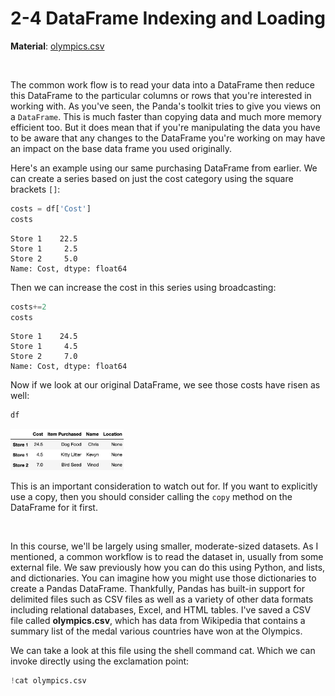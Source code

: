 # 2-4 DataFrame Indexing and Loading

**Material**: [olympics.csv](https://github.com/siyinghan/Notes/blob/master/Applied%20Data%20Science%20with%20Python%20(Coursera%20Specialization)/01%20Introduction%20to%20Data%20Science%20in%20Python/Material/olympics.csv)

<br/>

The common work flow is to read your data into a DataFrame then reduce this DataFrame to the particular columns or rows that you're interested in working with. As you've seen, the Panda's toolkit tries to give you views on a `DataFrame`. This is much faster than copying data and much more memory efficient too. But it does mean that if you're manipulating the data you have to be aware that any changes to the DataFrame you're working on may have an impact on the base data frame you used originally.

Here's an example using our same purchasing DataFrame from earlier. We can create a series based on just the cost category using the square brackets `[]`:

```python
costs = df['Cost']
costs
```

```
Store 1    22.5
Store 1     2.5
Store 2     5.0
Name: Cost, dtype: float64
```

Then we can increase the cost in this series using broadcasting:

```python
costs+=2
costs
```

```
Store 1    24.5
Store 1     4.5
Store 2     7.0
Name: Cost, dtype: float64
```

Now if we look at our original DataFrame, we see those costs have risen as well:

```python
df
```

<img src='https://github.com/siyinghan/Notes/raw/master/Applied%20Data%20Science%20with%20Python%20(Coursera%20Specialization)/01%20Introduction%20to%20Data%20Science%20in%20Python/Image/017.png' alt='017' width='36%' />

This is an important consideration to watch out for. If you want to explicitly use a copy, then you should consider calling the `copy` method on the DataFrame for it first.

<br/>

In this course, we'll be largely using smaller, moderate-sized datasets. As I mentioned, a common workflow is to read the dataset in, usually from some external file. We saw previously how you can do this using Python, and lists, and dictionaries. You can imagine how you might use those dictionaries to create a Pandas DataFrame. Thankfully, Pandas has built-in support for delimited files such as CSV files as well as a variety of other data formats including relational databases, Excel, and HTML tables. I've saved a CSV file called **olympics.csv**, which has data from Wikipedia that contains a summary list of the medal various countries have won at the Olympics.

We can take a look at this file using the shell command cat. Which we can invoke directly using the exclamation point:

```python
!cat olympics.csv
```

